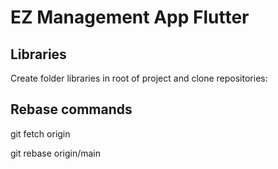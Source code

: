 # EZ Management App Flutter

## Libraries

Create folder libraries in root of project and clone repositories:


## Rebase commands

git fetch origin

git rebase origin/main
